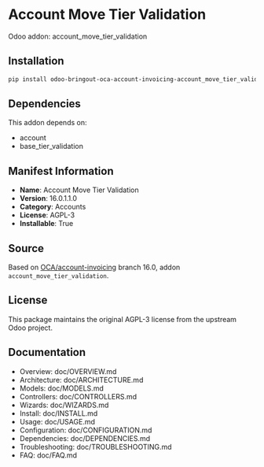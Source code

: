 # Account Move Tier Validation

Odoo addon: account_move_tier_validation

## Installation

```bash
pip install odoo-bringout-oca-account-invoicing-account_move_tier_validation
```

## Dependencies

This addon depends on:
- account
- base_tier_validation

## Manifest Information

- **Name**: Account Move Tier Validation
- **Version**: 16.0.1.1.0
- **Category**: Accounts
- **License**: AGPL-3
- **Installable**: True

## Source

Based on [OCA/account-invoicing](https://github.com/OCA/account-invoicing) branch 16.0, addon `account_move_tier_validation`.

## License

This package maintains the original AGPL-3 license from the upstream Odoo project.

## Documentation

- Overview: doc/OVERVIEW.md
- Architecture: doc/ARCHITECTURE.md
- Models: doc/MODELS.md
- Controllers: doc/CONTROLLERS.md
- Wizards: doc/WIZARDS.md
- Install: doc/INSTALL.md
- Usage: doc/USAGE.md
- Configuration: doc/CONFIGURATION.md
- Dependencies: doc/DEPENDENCIES.md
- Troubleshooting: doc/TROUBLESHOOTING.md
- FAQ: doc/FAQ.md
